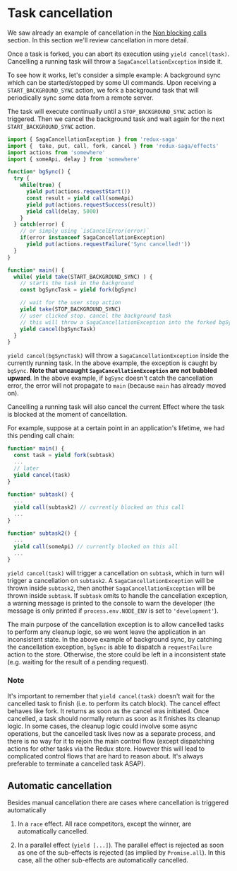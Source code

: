 # Task cancellation

We saw already an example of cancellation in the [Non blocking calls](NonBlockingCalls.md) section. In this
section we'll review cancellation in more detail.

Once a task is forked, you can abort its execution using `yield cancel(task)`. Cancelling a running task will throw a `SagaCancellationException` inside it.

To see how it works, let's consider a simple example: A background sync which can be started/stopped by some UI commands. Upon receiving a `START_BACKGROUND_SYNC` action, we fork a background task that will periodically sync some data from a remote server.

The task will execute continually until a `STOP_BACKGROUND_SYNC` action is triggered. Then we cancel the background task and wait again for the next `START_BACKGROUND_SYNC` action.   

```javascript
import { SagaCancellationException } from 'redux-saga'
import {  take, put, call, fork, cancel } from 'redux-saga/effects'
import actions from 'somewhere'
import { someApi, delay } from 'somewhere'

function* bgSync() {
  try {
    while(true) {
      yield put(actions.requestStart())
      const result = yield call(someApi)
      yield put(actions.requestSuccess(result))
      yield call(delay, 5000)
    }
  } catch(error) {
    // or simply using `isCancelError(error)`
    if(error instanceof SagaCancellationException)
      yield put(actions.requestFailure('Sync cancelled!'))
  }
}

function* main() {
  while( yield take(START_BACKGROUND_SYNC) ) {
    // starts the task in the background
    const bgSyncTask = yield fork(bgSync)

    // wait for the user stop action
    yield take(STOP_BACKGROUND_SYNC)
    // user clicked stop. cancel the background task
    // this will throw a SagaCancellationException into the forked bgSync task
    yield cancel(bgSyncTask)
  }
}
```

`yield cancel(bgSyncTask)` will throw a `SagaCancellationException`
inside the currently running task. In the above example, the exception is caught by `bgSync`. **Note that uncaught `SagaCancellationException` are not bubbled upward**. In the above example, if `bgSync` doesn't catch the cancellation error, the error will not propagate to `main` (because `main` has already moved on).

Cancelling a running task will also cancel the current Effect where the task is blocked at the moment of cancellation.

For example, suppose at a certain point in an application's lifetime, we had this pending call chain:

```javascript
function* main() {
  const task = yield fork(subtask)
  ...
  // later
  yield cancel(task)
}

function* subtask() {
  ...
  yield call(subtask2) // currently blocked on this call
  ...
}

function* subtask2() {
  ...
  yield call(someApi) // currently blocked on this all
  ...
}
```

`yield cancel(task)` will trigger a cancellation on `subtask`, which in turn will trigger a cancellation on `subtask2`. A `SagaCancellationException` will be thrown inside `subtask2`, then another `SagaCancellationException` will be thrown inside `subtask`. If `subtask` omits to handle the cancellation exception, a warning message is printed to the console to warn the developer (the message is only printed if `process.env.NODE_ENV` is set to `'development'`).

The main purpose of the cancellation exception is to allow cancelled tasks to perform any cleanup logic, so we wont leave the application in an inconsistent state. In the above example of background sync, by catching the cancellation exception, `bgSync` is able to dispatch a `requestFailure` action to the store. Otherwise, the store could be left in a inconsistent state (e.g. waiting for the result of a pending request).

### Note

It's important to remember that `yield cancel(task)` doesn't wait for the cancelled task to finish (i.e. to perform its catch block). The cancel effect behaves like fork. It returns as soon as the cancel was initiated.
Once cancelled, a task should normally return as soon as it finishes its cleanup logic.
In some cases, the cleanup logic could involve some async operations, but the cancelled task lives now as a separate process, and there is no way for it to rejoin the main control flow (except dispatching actions for other tasks via the Redux store. However this will lead to complicated control flows that are hard to reason about. It's always preferable to terminate a cancelled task ASAP).

## Automatic cancellation

Besides manual cancellation there are cases where cancellation is triggered automatically

1. In a `race` effect. All race competitors, except the winner, are automatically cancelled.

2. In a parallel effect (`yield [...]`). The parallel effect is rejected as soon as one of the sub-effects is rejected (as implied by `Promise.all`). In this case, all the other sub-effects are automatically cancelled.
